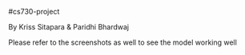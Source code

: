 #cs730-project

By Kriss Sitapara & Paridhi Bhardwaj

Please refer to the screenshots as well to see the model working well 

